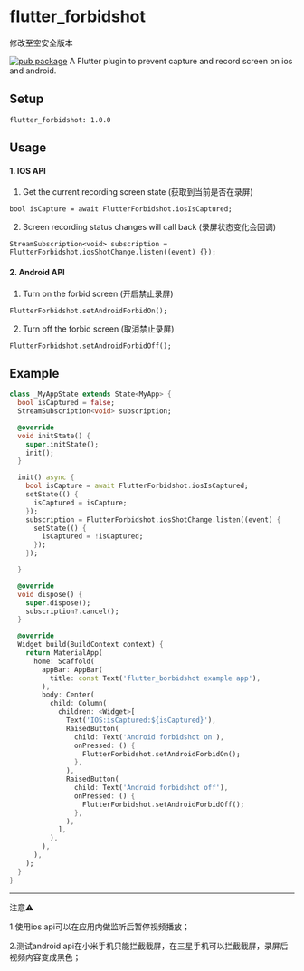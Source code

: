 # flutter_forbidshot

修改至空安全版本

[![pub package](https://img.shields.io/pub/v/flutter_forbidshot.svg)](https://pub.dev/packages/flutter_forbidshot)
A Flutter plugin to prevent capture and record screen on ios and android.

## Setup

```
flutter_forbidshot: 1.0.0
```

## Usage

#### 1. IOS API

1. Get the current recording screen state (获取到当前是否在录屏)
```
bool isCapture = await FlutterForbidshot.iosIsCaptured;
```
2. Screen recording status changes will call back (录屏状态变化会回调)
```
StreamSubscription<void> subscription = FlutterForbidshot.iosShotChange.listen((event) {});
```

#### 2. Android API

1. Turn on the forbid screen (开启禁止录屏)
```
FlutterForbidshot.setAndroidForbidOn();
```
2. Turn off the forbid screen (取消禁止录屏)
```
FlutterForbidshot.setAndroidForbidOff();
```


## Example
``` dart
class _MyAppState extends State<MyApp> {
  bool isCaptured = false;
  StreamSubscription<void> subscription;

  @override
  void initState() {
    super.initState();
    init();
  }

  init() async {
    bool isCapture = await FlutterForbidshot.iosIsCaptured;
    setState(() {
      isCaptured = isCapture;
    });
    subscription = FlutterForbidshot.iosShotChange.listen((event) {
      setState(() {
        isCaptured = !isCaptured;
      });
    });

  }

  @override
  void dispose() {
    super.dispose();
    subscription?.cancel();
  }

  @override
  Widget build(BuildContext context) {
    return MaterialApp(
      home: Scaffold(
        appBar: AppBar(
          title: const Text('flutter_borbidshot example app'),
        ),
        body: Center(
          child: Column(
            children: <Widget>[
              Text('IOS:isCaptured:${isCaptured}'),
              RaisedButton(
                child: Text('Android forbidshot on'),
                onPressed: () {
                  FlutterForbidshot.setAndroidForbidOn();
                },
              ),
              RaisedButton(
                child: Text('Android forbidshot off'),
                onPressed: () {
                  FlutterForbidshot.setAndroidForbidOff();
                },
              ),
            ],
          ),
        ),
      ),
    );
  }
}
```


---
注意⚠️

1.使用ios api可以在应用内做监听后暂停视频播放；

2.测试android api在小米手机只能拦截截屏，在三星手机可以拦截截屏，录屏后视频内容变成黑色；
